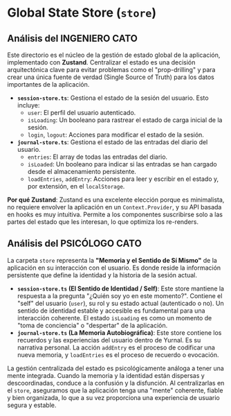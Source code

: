 # Global State Store (`store`)

## Análisis del INGENIERO CATO

Este directorio es el núcleo de la gestión de estado global de la aplicación, implementado con **Zustand**. Centralizar el estado es una decisión arquitectónica clave para evitar problemas como el "prop-drilling" y para crear una única fuente de verdad (Single Source of Truth) para los datos importantes de la aplicación.

-   **`session-store.ts`**: Gestiona el estado de la sesión del usuario. Esto incluye:
    -   `user`: El perfil del usuario autenticado.
    -   `isLoading`: Un booleano para rastrear el estado de carga inicial de la sesión.
    -   `login`, `logout`: Acciones para modificar el estado de la sesión.
-   **`journal-store.ts`**: Gestiona el estado de las entradas del diario del usuario.
    -   `entries`: El array de todas las entradas del diario.
    -   `isLoaded`: Un booleano para indicar si las entradas se han cargado desde el almacenamiento persistente.
    -   `loadEntries`, `addEntry`: Acciones para leer y escribir en el estado y, por extensión, en el `localStorage`.

**Por qué Zustand**: Zustand es una excelente elección porque es minimalista, no requiere envolver la aplicación en un `Context.Provider`, y su API basada en hooks es muy intuitiva. Permite a los componentes suscribirse solo a las partes del estado que les interesan, lo que optimiza los re-renders.

## Análisis del PSICÓLOGO CATO

La carpeta `store` representa la **"Memoria y el Sentido de Sí Mismo"** de la aplicación en su interacción con el usuario. Es donde reside la información persistente que define la identidad y la historia de la sesión actual.

-   **`session-store.ts` (El Sentido de Identidad / Self)**: Este store mantiene la respuesta a la pregunta "¿Quién soy yo en este momento?". Contiene el "self" del usuario (`user`), su rol y su estado actual (autenticado o no). Un sentido de identidad estable y accesible es fundamental para una interacción coherente. El estado `isLoading` es como un momento de "toma de conciencia" o "despertar" de la aplicación.
-   **`journal-store.ts` (La Memoria Autobiográfica)**: Este store contiene los recuerdos y las experiencias del usuario dentro de Yurnal. Es su narrativa personal. La acción `addEntry` es el proceso de codificar una nueva memoria, y `loadEntries` es el proceso de recuerdo o evocación.

La gestión centralizada del estado es psicológicamente análoga a tener una mente integrada. Cuando la memoria y la identidad están dispersas y descoordinadas, conduce a la confusión y la disfunción. Al centralizarlas en el `store`, aseguramos que la aplicación tenga una "mente" coherente, fiable y bien organizada, lo que a su vez proporciona una experiencia de usuario segura y estable.
